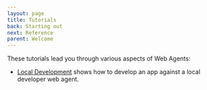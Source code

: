 ```yaml
---
layout: page
title: Tutorials
back: Starting out
next: Reference
parent: Welcome
---
```

These tutorials lead you through various aspects of Web Agents:

- [Local Development](local_development) shows how to develop an app against a local developer web agent.
